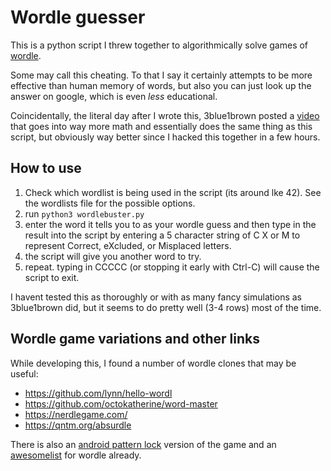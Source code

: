 # Wordle guesser

This is a python script I threw together to algorithmically solve games of [wordle](https://www.powerlanguage.co.uk/wordle/). 

Some may call this cheating. To that I say it certainly attempts to be more effective than human memory of words, but also you can just look up the answer on google, which is even *less* educational. 


Coincidentally, the literal day after I wrote this, 3blue1brown posted a [video](https://www.youtube.com/watch?v=v68zYyaEmEA) that goes into way more math and essentially does the same thing as this script, but obviously way better since I hacked this together in a few hours.

## How to use

1. Check which wordlist is being used in the script (its around lke 42). See the wordlists file for the possible options. 
2. run `python3 wordlebuster.py`
3. enter the word it tells you to as your wordle guess and then type in the result into the script by entering a 5 character string of C X or M to represent Correct, eXcluded, or Misplaced letters.
4. the script will give you another word to try.
5. repeat. typing in CCCCC (or stopping it early with Ctrl-C) will cause the script to exit.


I havent tested this as thoroughly or with as many fancy simulations as 3blue1brown did, but it seems to do pretty well (3-4 rows) most of the time.


## Wordle game variations and other links
While developing this, I found a number of  wordle clones that may be useful:
- https://github.com/lynn/hello-wordl
- https://github.com/octokatherine/word-master
- https://nerdlegame.com/
- https://qntm.org/absurdle

There is also an [android pattern lock](https://github.com/maxwellito/breaklock) version of the game and an [awesomelist](https://github.com/puzzlet/awesome-wordle) for wordle already.


